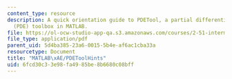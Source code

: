 ```yaml
---
content_type: resource
description: A quick orientation guide to PDETool, a partial differential-equation
  (PDE) toolbox in MATLAB.
file: https://ol-ocw-studio-app-qa.s3.amazonaws.com/courses/2-51-intermediate-heat-and-mass-transfer-fall-2008/6fcd30c33e98fa4985be8b6680c08bff_matlab.pdf
file_type: application/pdf
parent_uid: 5d4ba385-23a6-0015-5b4e-af6ac1cba33a
resourcetype: Document
title: "MATLAB\xAE/PDEToolHints"
uid: 6fcd30c3-3e98-fa49-85be-8b6680c08bff
---
```

